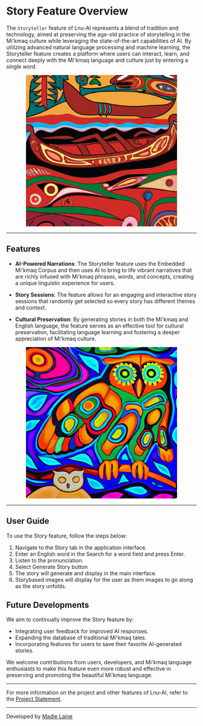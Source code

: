 # Story Feature Overview

The `Storyteller` feature of Lnu-AI represents a blend of tradition and technology, aimed at preserving the age-old practice of storytelling in the Mi'kmaq culture while leveraging the state-of-the-art capabilities of AI. By utilizing advanced natural language processing and machine learning, the Storyteller feature creates a platform where users can interact, learn, and connect deeply with the Mi'kmaq language and culture just by entering a single word.



<p align="center">
  <img src="../images/story1.png"width="400"/>
</p>

---
## Features

- **AI-Powered Narrations**: The Storyteller feature uses the Embedded Mi'kmaq Corpus and then uses AI to bring to life vibrant narratives that are richly infused with Mi'kmaq phrases, words, and concepts, creating a unique linguistic experience for users.


- **Story Sessions**: The feature allows for an engaging and interactive story sessions that randomly get selected so every story has different themes and context. 



- **Cultural Preservation**: By generating stories in both the Mi'kmaq and English language, the feature serves as an effective tool for cultural preservation, facilitating language learning and fostering a deeper appreciation of Mi'kmaq culture.

<p align="center">
  <img src="../images/story2.png"width="400"/>
</p>

---

## User Guide

To use the Story feature, follow the steps below:

1. Navigate to the Story tab in the application interface.
2. Enter an English word in the Search for a word field and press Enter.
3. Listen to the pronunciation.
4. Select Generate Story button
5. The story will generate and display in the main interface.
6. Storybased images will display for the user as them images to go along as the story unfolds.

## Future Developments

We aim to continually improve the Story feature by:

- Integrating user feedback for improved AI responses.
- Expanding the database of traditional Mi'kmaq tales.
- Incorporating features for users to save their favorite AI-generated stories.

We welcome contributions from users, developers, and Mi'kmaq language enthusiasts to make this feature even more robust and effective in preserving and promoting the beautiful Mi'kmaq language. 

---

For more information on the project and other features of Lnu-AI, refer to the [Project Statement](ProjectStatement.md).

---

Developed by [Madie Laine](https://twitter.com/justmadielaine)
